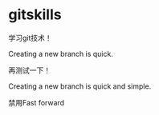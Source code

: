 # gitskills

学习git技术！

Creating a new branch is quick.

再测试一下！

Creating a new branch is quick and simple.

禁用Fast forward
